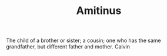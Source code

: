 ---
title: Amitinus
letter: A
permalink: "/definitions/bld-amitinus.html"
body: The child of a brother or sister; a cousin; one who has the same grandfather,
  but different father and mother. Calvin
published_at: '2018-07-07'
source: Black's Law Dictionary 2nd Ed (1910)
layout: post
---